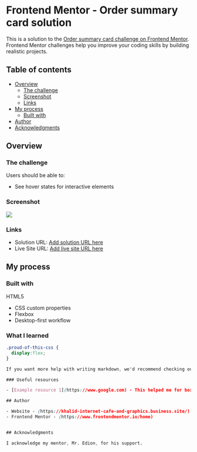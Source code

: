 # Frontend Mentor - Order summary card solution

This is a solution to the [Order summary card challenge on Frontend Mentor](https://www.frontendmentor.io/challenges/order-summary-component-QlPmajDUj). Frontend Mentor challenges help you improve your coding skills by building realistic projects. 

## Table of contents

- [Overview](#overview)
  - [The challenge](#the-challenge)
  - [Screenshot](#screenshot)
  - [Links](#links)
- [My process](#my-process)
  - [Built with](#built-with)
- [Author](#author)
- [Acknowledgments](#acknowledgments)

## Overview

### The challenge

Users should be able to:

- See hover states for interactive elements

### Screenshot

![](../design/desktop-design.jpg)

### Links

- Solution URL: [Add solution URL here](https://your-solution-url.com)
- Live Site URL: [Add live site URL here](https://your-live-site-url.com)

## My process

### Built with
HTML5 
- CSS custom properties
- Flexbox
- Desktop-first workflow

### What I learned


```css
.proud-of-this-css {
  display:flex;
}

If you want more help with writing markdown, we'd recommend checking out [The Markdown Guide](https://www.markdownguide.org/) to learn more.

### Useful resources

- [Example resource 1](https://www.google.com) - This helped me for box-shadow . I really liked this pattern and will use it going forward.

## Author

- Website - (https://khalid-internet-cafe-and-graphics.business.site/)
- Frontend Mentor - (https://www.frontendmentor.io/home)


## Acknowledgments

I acknowledge my mentor, Mr. Edion, for his support.

